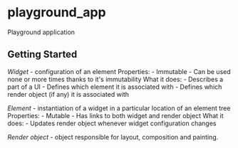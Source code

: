 # playground_app

Playground application

## Getting Started

*Widget* - configuration of an element
    Properties:
        - Immutable
        - Can be used none or more times thanks to it's immutability
    What it does:
        - Describes a part of a UI
        - Defines which element it is associated with
        - Defines which render object (if any) it is associated with

*Element* - instantiation of a widget in a particular location of an element tree
    Properties:
        - Mutable
        - Has links to both widget and render object
    What it does:
        - Updates render object whenever widget configuration changes

*Render object* - object responsible for layout, composition and painting.